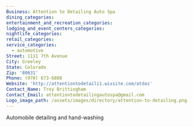 ```yaml
---
Business: Attention to Detailing Auto Spa
dining_categories:
entertainment_and_recreation_categories:
lodging_and_event_centers_categories:
nightlife_categories:
retail_categories:
service_categories:
  - automotive
Street: 1111 7th Avenue
City: Greeley
State: Colorado
Zip: '80631'
Phone: (970) 673-6888
Website: 'http://attentiontodetaili1.wixsite.com/atdas'
Contact_Name: Troy Brittingham
Contact_Email: attentiontodetailingautospa@gmail.com
Logo_image_path: /assets/images/directory/attention-to-detailing.png
---
```



Automobile detailing and hand-washing